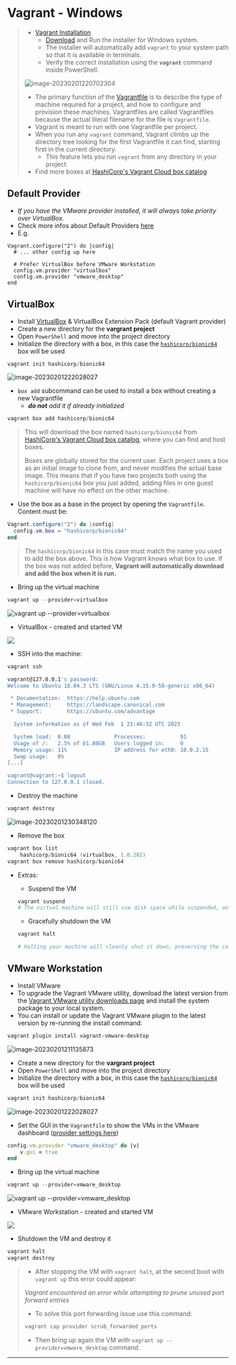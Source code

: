

# Vagrant - Windows

> - [Vagrant Installation](https://developer.hashicorp.com/vagrant/docs/installation)
>   - [Download](https://developer.hashicorp.com/vagrant/downloads) and Run the installer for Windows system.
>   - The installer will automatically add `vagrant` to your system path so that it is available in terminals.
>   - Verify the correct installation using the **`vagrant`** command inside PowerShell.
>
> ![image-20230201220702304](.gitbook/assets/image-20230201220702304.png)
>
> - The primary function of the [Vagrantfile](https://developer.hashicorp.com/vagrant/docs/vagrantfile) is to describe the type of machine required for a project, and how to configure and provision these machines. Vagrantfiles are called Vagrantfiles because the actual literal filename for the file is `Vagrantfile`.
> - Vagrant is meant to run with one Vagrantfile per project.
> - When you run any `vagrant` command, Vagrant climbs up the directory tree looking for the first Vagrantfile it can find, starting first in the current directory.
>   - This feature lets you run `vagrant` from any directory in your project.
> - Find more boxes at [HashiCorp's Vagrant Cloud box catalog](https://vagrantcloud.com/boxes/search)

## Default Provider

- *If you have the VMware provider installed, it will always take priority over VirtualBox.*
- Check more infos about Default Providers [here](https://developer.hashicorp.com/vagrant/docs/providers/basic_usage#default-provider)
- E.g.

```
Vagrant.configure("2") do |config|
  # ... other config up here

  # Prefer VirtualBox before VMware Workstation
  config.vm.provider "virtualbox"
  config.vm.provider "vmware_desktop"
end
```



## VirtualBox

- Install [VirtualBox](https://www.virtualbox.org/wiki/Downloads) & VirtualBox Extension Pack (default Vagrant provider)
- Create a new directory for the **vargrant project**
- Open `PowerShell` and move into the project directory
- Initialize the directory with a box, in this case the [`hashicorp/bionic64`](https://app.vagrantup.com/hashicorp/boxes/bionic64) box will be used

```powershell
vagrant init hashicorp/bionic64
```

![image-20230201222028027](.gitbook/assets/image-20230201222028027.png)

- `box add` subcommand can be used to install a box without creating a new Vagrantfile
  - ***do not** add it if already initialized*

```powershell
vagrant box add hashicorp/bionic64
```

> This will download the box named `hashicorp/bionic64` from [HashiCorp's Vagrant Cloud box catalog](https://vagrantcloud.com/boxes/search), where you can find and host boxes.
>
> Boxes are globally stored for the current user. Each project uses a box as an initial image to clone from, and never modifies the actual base image. This means that if you have two projects both using the `hashicorp/bionic64` box you just added, adding files in one guest machine will have no effect on the other machine.

- Use the box as a base in the project by opening the `Vagrantfile`. Content must be:

```powershell
Vagrant.configure("2") do |config|
  config.vm.box = "hashicorp/bionic64"
end
```

> The `hashicorp/bionic64` in this case must match the name you used to add the box above. This is how Vagrant knows what box to use. If the box was not added before, **Vagrant will automatically download and add the box when it is run.**

- Bring up the virtual machine

```powershell
vagrant up --provider=virtualbox
```

![vagrant up --provider=virtualbox](.gitbook/assets/vagrant_up.gif)

- VirtualBox - created and started VM

![](.gitbook/assets/image-20230201225837477.png)

- SSH into the machine:

```bash
vagrant ssh

vagrant@127.0.0.1's password:
Welcome to Ubuntu 18.04.3 LTS (GNU/Linux 4.15.0-58-generic x86_64)

 * Documentation:  https://help.ubuntu.com
 * Management:     https://landscape.canonical.com
 * Support:        https://ubuntu.com/advantage

  System information as of Wed Feb  1 21:46:32 UTC 2023

  System load:  0.08              Processes:           91
  Usage of /:   2.5% of 61.80GB   Users logged in:     0
  Memory usage: 11%               IP address for eth0: 10.0.2.15
  Swap usage:   0%
[...]

vagrant@vagrant:~$ logout
Connection to 127.0.0.1 closed.
```

- Destroy the machine

```powershell
vagrant destroy
```

![image-20230201230348120](.gitbook/assets/image-20230201230348120.png)

- Remove the box

```powershell
vagrant box list
	hashicorp/bionic64 (virtualbox, 1.0.282)
vagrant box remove hashicorp/bionic64
```

- Extras:

  - Suspend the VM

  ```powershell
  vagrant suspend
  # The virtual machine will still use disk space while suspended, and requires additional disk space to store the state of the virtual machine RAM.
  ```

  - Gracefully shutdown the VM

  ```powershell
  vagrant halt
  
  # Halting your machine will cleanly shut it down, preserving the contents of disk and allowing you to cleanly start it again
  ```

  

## VMware Workstation

- Install VMware
- To upgrade the Vagrant VMware utility, download the latest version from the [Vagrant VMware utility downloads page](https://developer.hashicorp.com/vagrant/downloads/vmware) and install the system package to your local system.
- You can install or update the Vagrant VMware plugin to the latest version by re-running the install command:

```powershell
vagrant plugin install vagrant-vmware-desktop
```

![image-20230201211135873](.gitbook/assets/image-20230201211135873.png)

- Create a new directory for the **vargrant project**
- Open `PowerShell` and move into the project directory
- Initialize the directory with a box, in this case the [`hashicorp/bionic64`](https://app.vagrantup.com/hashicorp/boxes/bionic64) box will be used

```powershell
vagrant init hashicorp/bionic64
```

![image-20230201222028027](.gitbook/assets/image-20230201222028027.png)

- Set the GUI in the `Vagrantfile` to show the VMs in the VMware dashboard ([provider settings here](https://developer.hashicorp.com/vagrant/docs/providers/vmware/configuration))

```ruby
config.vm.provider "vmware_desktop" do |v|
    v.gui = true
end
```

- Bring up the virtual machine

```powershell
vagrant up --provider=vmware_desktop
```

![vagrant up --provider=vmware_desktop](.gitbook/assets/vagrant_up_vmware.gif)

- VMware Workstation - created and started VM

![](.gitbook/assets/image-20230202001619324.png)

- Shutdown the VM and destroy it

```powershell
vagrant halt
vagrant destroy
```

> - After stopping the VM with `vagrant halt`, at the second boot with `vagrant up` this error could appear:
>
> *Vagrant encountered an error while attempting to prune unused
> port forward entries*
>
> - To solve this port forwarding issue use this command:
>
> ```powershell
> vagrant cap provider scrub_forwarded_ports
> ```
>
> - Then bring up again the VM with `vagrant up --provider=vmware_desktop` command.

------

